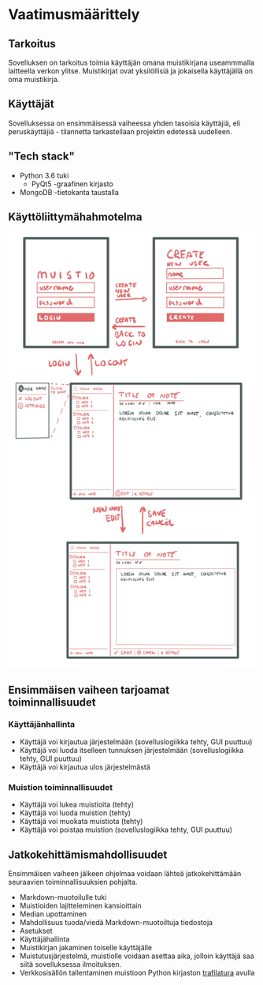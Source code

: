 # Vaatimusmäärittely

## Tarkoitus

Sovelluksen on tarkoitus toimia käyttäjän omana muistikirjana useammmalla laitteella verkon ylitse. Muistikirjat ovat yksilöllisiä ja jokaisella käyttäjällä on oma muistikirja.

## Käyttäjät

Sovelluksessa on ensimmäisessä vaiheessa yhden tasoisia käyttäjiä, eli peruskäyttäjiä - tilannetta tarkastellaan projektin edetessä uudelleen.

## "Tech stack"

- Python 3.6 tuki
  - PyQt5 -graafinen kirjasto
- MongoDB -tietokanta taustalla

## Käyttöliittymähahmotelma

![](./kuvat/interface.png)

## Ensimmäisen vaiheen tarjoamat toiminnallisuudet

### Käyttäjänhallinta

- Käyttäjä voi kirjautua järjestelmään (sovelluslogiikka tehty, GUI puuttuu)
- Käyttäjä voi luoda itselleen tunnuksen järjestelmään (sovelluslogiikka tehty, GUI puuttuu)
- Käyttäjä voi kirjautua ulos järjestelmästä

### Muistion toiminnallisuudet

- Käyttäjä voi lukea muistioita (tehty)
- Käyttäjä voi luoda muistion (tehty)
- Käyttäjä voi muokata muistiota (tehty)
- Käyttäjä voi poistaa muistion (sovelluslogiikka tehty, GUI puuttuu)

## Jatkokehittämismahdollisuudet

Ensimmäisen vaiheen jälkeen ohjelmaa voidaan lähteä jatkokehittämään seuraavien toiminnallisuuksien pohjalta.

- Markdown-muotoilulle tuki
- Muistioiden lajitteleminen kansioittain
- Median upottaminen
- Mahdollisuus tuoda/viedä Markdown-muotoiltuja tiedostoja
- Asetukset
- Käyttäjähallinta
- Muistikirjan jakaminen toiselle käyttäjälle
- Muistutusjärjestelmä, muistiolle voidaan asettaa aika, jolloin käyttäjä saa siitä sovelluksessa ilmoituksen.
- Verkkosisällön tallentaminen muistioon Python kirjaston [trafilatura](https://trafilatura.readthedocs.io/en/latest/) avulla
